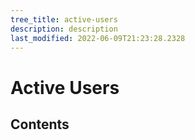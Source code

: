 ```yaml
---
tree_title: active-users
description: description
last_modified: 2022-06-09T21:23:28.2328
---
```


# Active Users

## Contents
